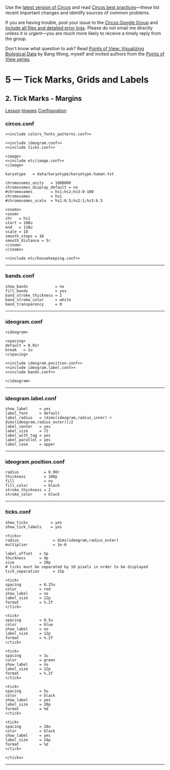 Use the [latest version of Circos](/software/download/circos/) and read
[Circos best
practices](/documentation/tutorials/reference/best_practices/)—these list
recent important changes and identify sources of common problems.

If you are having trouble, post your issue to the [Circos Google
Group](https://groups.google.com/group/circos-data-visualization) and [include
all files and detailed error logs](/support/support/). Please do not email me
directly unless it is urgent—you are much more likely to receive a timely
reply from the group.

Don't know what question to ask? Read [Points of View: Visualizing Biological
Data](https://www.nature.com/nmeth/journal/v9/n12/full/nmeth.2258.html) by
Bang Wong, myself and invited authors from the [Points of View
series](https://mk.bcgsc.ca/pointsofview).

# 5 — Tick Marks, Grids and Labels

## 2\. Tick Marks - Margins

[Lesson](/documentation/tutorials/ticks_and_labels/margins/lesson)
[Images](/documentation/tutorials/ticks_and_labels/margins/images)
[Configuration](/documentation/tutorials/ticks_and_labels/margins/configuration)

### circos.conf

    
    
    <<include colors_fonts_patterns.conf>>
    
    <<include ideogram.conf>>
    <<include ticks.conf>>
    
    <image>
    <<include etc/image.conf>>
    </image>
    
    karyotype   = data/karyotype/karyotype.human.txt
    
    chromosomes_units   = 1000000
    chromosomes_display_default = no
    #chromosomes        = hs1;hs2;hs3:0-100
    chromosomes         = hs1
    #chromosomes_scale  = hs1:0.5;hs2:1;hs3:6.5
    
    <zooms>
    <zoom>
    chr   = hs1
    start = 100u
    end   = 110u
    scale = 10
    smooth_steps = 10
    smooth_distance = 5r
    </zoom>
    </zooms>
    
    <<include etc/housekeeping.conf>>
    

  

* * *

### bands.conf

    
    
    show_bands            = no
    fill_bands            = yes
    band_stroke_thickness = 2
    band_stroke_color     = white
    band_transparency     = 0
    

  

* * *

### ideogram.conf

    
    
    <ideogram>
    
    <spacing>
    default = 0.01r
    break   = 2u
    </spacing>
    
    <<include ideogram.position.conf>>
    <<include ideogram.label.conf>>
    <<include bands.conf>>
    
    </ideogram>
    
    

  

* * *

### ideogram.label.conf

    
    
    show_label     = yes
    label_font     = default
    label_radius   = (dims(ideogram,radius_inner) + dims(ideogram,radius_outer))/2
    label_center   = yes
    label_size     = 72
    label_with_tag = yes
    label_parallel = yes
    label_case     = upper
    

  

* * *

### ideogram.position.conf

    
    
    radius           = 0.90r
    thickness        = 100p
    fill             = no
    fill_color       = black
    stroke_thickness = 2
    stroke_color     = black
    

  

* * *

### ticks.conf

    
    
    show_ticks          = yes
    show_tick_labels    = yes
    
    <ticks>
    radius               = dims(ideogram,radius_outer)
    multiplier           = 1e-6
    
    label_offset   = 5p
    thickness      = 4p
    size           = 20p
    # ticks must be separated by 10 pixels in order to be displayed
    tick_separation      = 15p
    
    <tick>
    spacing        = 0.25u
    color          = red
    show_label     = no
    label_size     = 12p
    format         = %.2f
    </tick>
    
    <tick>
    spacing        = 0.5u
    color          = blue
    show_label     = no
    label_size     = 12p
    format         = %.2f
    </tick>
    
    <tick>
    spacing        = 1u
    color          = green
    show_label     = no
    label_size     = 12p
    format         = %.2f
    </tick>
    
    <tick>
    spacing        = 5u
    color          = black
    show_label     = yes
    label_size     = 20p
    format         = %d
    </tick>
    
    <tick>
    spacing        = 10u
    color          = black
    show_label     = yes
    label_size     = 24p
    format         = %d
    </tick>
    
    </ticks>
    

  

* * *

